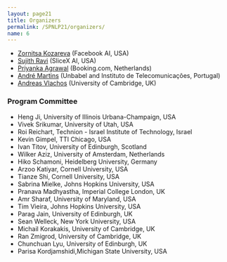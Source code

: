 ```yaml
---
layout: page21
title: Organizers
permalink: /SPNLP21/organizers/
name: 6
---
```


* [Zornitsa Kozareva](http://www.kozareva.com) (Facebook AI, USA)
* [Sujith Ravi](http://www.sravi.org) (SliceX AI, USA)
* [Priyanka Agrawal](https://sites.google.com/site/priyankaagr17) (Booking.com, Netherlands)
* [André Martins](https://andre-martins.github.io) (Unbabel and Instituto de Telecomunicações, Portugal)
* [Andreas Vlachos](https://andreasvlachos.github.io) (University of Cambridge, UK)


### Program Committee
* Heng Ji, University of Illinois Urbana-Champaign, USA
* Vivek Srikumar, University of Utah, USA 
* Roi Reichart, Technion - Israel Institute of Technology, Israel
* Kevin Gimpel, TTI Chicago, USA
* Ivan Titov, University of Edinburgh, Scotland
* Wilker Aziz, University of Amsterdam, Netherlands
* Hiko Schamoni, Heidelberg University, Germany
* Arzoo Katiyar, Cornell University, USA 
* Tianze Shi, Cornell University, USA 
* Sabrina Mielke, Johns Hopkins University, USA 
* Pranava Madhyastha, Imperial College London, UK
* Amr Sharaf, University of Maryland, USA
* Tim Vieira, Johns Hopkins University, USA
* Parag Jain, University of Edinburgh, UK 
* Sean Welleck, New York University, USA 
* Michail Korakakis, University of Cambridge, UK 
* Ran Zmigrod, University of Cambridge, UK
* Chunchuan Lyu, University of Edinburgh, UK 
* Parisa Kordjamshidi,Michigan State University, USA 
